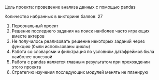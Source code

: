 Цель проекта: проведение анализа данных с помощью pandas

Количество набранных в викторине баллов: 27

1. Персональный проект
2. Решение последнего задания на поиск наиболее часто играющих вместе актеров
3. Не получилось реализовать решение некоторых заданий через функцию (были использованы циклы)
4. Работа со словарями и фильтрация по условиям датафреймов была наиболее полезной
5. Работа с pandas является главным результатом при прохождении этого проекта
6. Стратегию изучения последующих модулей менять не планирую

